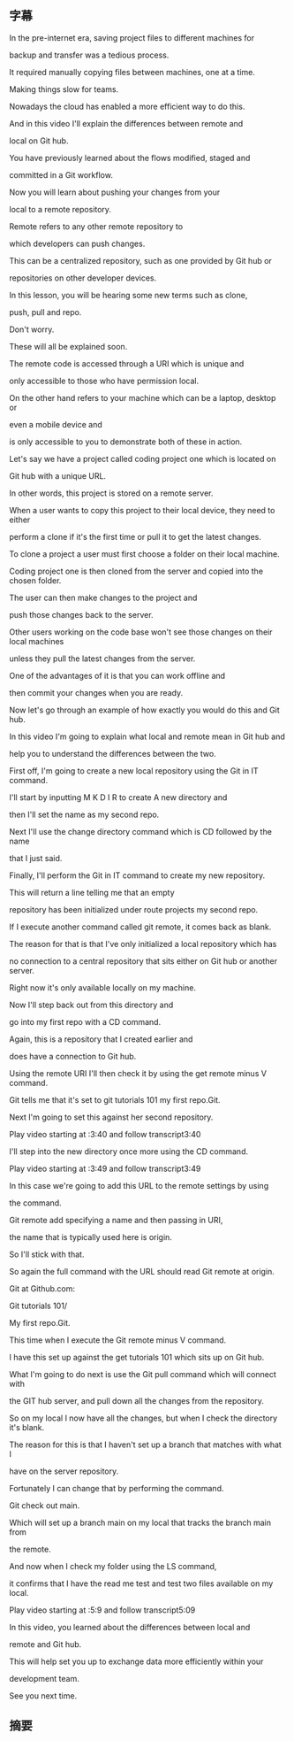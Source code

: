 ## 字幕

In the pre-internet era, saving project files to different machines for 

backup and transfer was a tedious process. 

It required manually copying files between machines, one at a time. 

Making things slow for teams. 

Nowadays the cloud has enabled a more efficient way to do this. 

And in this video I'll explain the differences between remote and 

local on Git hub. 

You have previously learned about the flows modified, staged and 

committed in a Git workflow. 

Now you will learn about pushing your changes from your 

local to a remote repository. 

Remote refers to any other remote repository to 

which developers can push changes. 

This can be a centralized repository, such as one provided by Git hub or 

repositories on other developer devices. 

In this lesson, you will be hearing some new terms such as clone, 

push, pull and repo. 

Don't worry. 

These will all be explained soon. 

The remote code is accessed through a URI which is unique and 

only accessible to those who have permission local. 

On the other hand refers to your machine which can be a laptop, desktop or 

even a mobile device and 

is only accessible to you to demonstrate both of these in action. 

Let's say we have a project called coding project one which is located on 

Git hub with a unique URL. 

In other words, this project is stored on a remote server. 

When a user wants to copy this project to their local device, they need to either 

perform a clone if it's the first time or pull it to get the latest changes. 

To clone a project a user must first choose a folder on their local machine. 

Coding project one is then cloned from the server and copied into the chosen folder. 

The user can then make changes to the project and 

push those changes back to the server. 

Other users working on the code base won't see those changes on their local machines 

unless they pull the latest changes from the server. 

One of the advantages of it is that you can work offline and 

then commit your changes when you are ready. 

Now let's go through an example of how exactly you would do this and Git hub. 

In this video I'm going to explain what local and remote mean in Git hub and 

help you to understand the differences between the two. 

First off, I'm going to create a new local repository using the Git in IT command. 

I'll start by inputting M K D I R to create A new directory and 

then I'll set the name as my second repo. 

Next I'll use the change directory command which is CD followed by the name 

that I just said. 

Finally, I'll perform the Git in IT command to create my new repository. 

This will return a line telling me that an empty 

repository has been initialized under route projects my second repo. 

If I execute another command called git remote, it comes back as blank. 

The reason for that is that I've only initialized a local repository which has 

no connection to a central repository that sits either on Git hub or another server. 

Right now it's only available locally on my machine. 

Now I'll step back out from this directory and 

go into my first repo with a CD command. 

Again, this is a repository that I created earlier and 

does have a connection to Git hub. 

Using the remote URI I'll then check it by using the get remote minus V command. 

Git tells me that it's set to git tutorials 101 my first repo.Git. 

Next I'm going to set this against her second repository.

Play video starting at :3:40 and follow transcript3:40

I'll step into the new directory once more using the CD command.

Play video starting at :3:49 and follow transcript3:49

In this case we're going to add this URL to the remote settings by using 

the command. 

Git remote add specifying a name and then passing in URI, 

the name that is typically used here is origin. 

So I'll stick with that. 

So again the full command with the URL should read Git remote at origin. 

Git at Github.com: 

Git tutorials 101/ 

My first repo.Git. 

This time when I execute the Git remote minus V command. 

I have this set up against the get tutorials 101 which sits up on Git hub. 

What I'm going to do next is use the Git pull command which will connect with 

the GIT hub server, and pull down all the changes from the repository. 

So on my local I now have all the changes, but when I check the directory it's blank. 

The reason for this is that I haven't set up a branch that matches with what I 

have on the server repository. 

Fortunately I can change that by performing the command. 

Git check out main. 

Which will set up a branch main on my local that tracks the branch main from 

the remote. 

And now when I check my folder using the LS command, 

it confirms that I have the read me test and test two files available on my local.

Play video starting at :5:9 and follow transcript5:09

In this video, you learned about the differences between local and 

remote and Git hub. 

This will help set you up to exchange data more efficiently within your 

development team. 

See you next time.
## 摘要